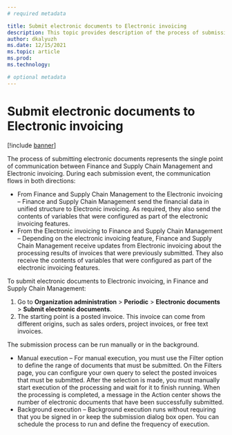 ```yaml
---
# required metadata

title: Submit electronic documents to Electronic invoicing
description: This topic provides description of the process of submission electronic documents to Electronic invoicing service.
author: dkalyuzh
ms.date: 12/15/2021
ms.topic: article
ms.prod: 
ms.technology: 

# optional metadata
---
```


# Submit electronic documents to Electronic invoicing

[!include [banner](../includes/banner.md)]


The process of submitting electronic documents represents the single point of communication between Finance and Supply Chain Management and Electronic invoicing. During each submission event, the communication flows in both directions:
 - From Finance and Supply Chain Management to the Electronic invoicing – Finance and Supply Chain Management send the financial data in unified structure to Electronic invoicing. As required, they also send the contents of variables that were configured as part of the electronic invoicing features.
 - From the Electronic invoicing to Finance and Supply Chain Management – Depending on the electronic invoicing feature, Finance and Supply Chain Management receive updates from Electronic invoicing about the processing results of invoices that were previously submitted. They also receive the contents of variables that were configured as part of the electronic invoicing features.
	
To submit electronic documents to Electronic invoicing, in Finance and Supply Chain Management:
 1. Go to **Organization administration** > **Periodic** > **Electronic documents** > **Submit electronic documents**.
 2. The starting point is a posted invoice. This invoice can come from different origins, such as sales orders, project invoices, or free text invoices. 
	
The submission process can be run manually or in the background.
 - Manual execution – For manual execution, you must use the Filter option to define the range of documents that must be submitted. On the Filters page, you can configure your own query to select the posted invoices that must be submitted. After the selection is made, you must manually start execution of the processing and wait for it to finish running. When the processing is completed, a message in the Action center shows the number of electronic documents that have been successfully submitted.
 - Background execution – Background execution runs without requiring that you be signed in or keep the submission dialog box open. You can schedule the process to run and define the frequency of execution.
